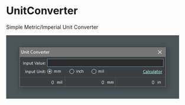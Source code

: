 # UnitConverter
Simple Metric/Imperial Unit Converter

![Screenshot](screenshot.png?raw=true "Screenshot")
